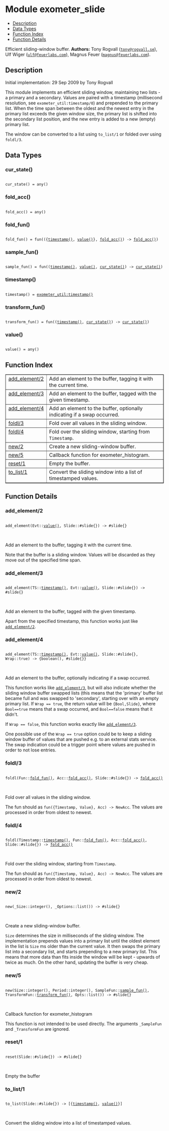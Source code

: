 

# Module exometer_slide #
* [Description](#description)
* [Data Types](#types)
* [Function Index](#index)
* [Function Details](#functions)


Efficient sliding-window buffer.
__Authors:__ Tony Rogvall ([`tony@rogvall.se`](mailto:tony@rogvall.se)), Ulf Wiger ([`ulf@feuerlabs.com`](mailto:ulf@feuerlabs.com)), Magnus Feuer ([`magnus@feuerlabs.com`](mailto:magnus@feuerlabs.com)).
<a name="description"></a>

## Description ##



Initial implementation: 29 Sep 2009 by Tony Rogvall



This module implements an efficient sliding window, maintaining
two lists - a primary and a secondary. Values are paired with a
timestamp (millisecond resolution, see `exometer_util:timestamp/0`)
and prepended to the primary list. When the time span between the oldest
and the newest entry in the primary list exceeds the given window size,
the primary list is shifted into the secondary list position, and the
new entry is added to a new (empty) primary list.


The window can be converted to a list using `to_list/1` or folded
over using `foldl/3`.
<a name="types"></a>

## Data Types ##




### <a name="type-cur_state">cur_state()</a> ###



<pre><code>
cur_state() = any()
</code></pre>





### <a name="type-fold_acc">fold_acc()</a> ###



<pre><code>
fold_acc() = any()
</code></pre>





### <a name="type-fold_fun">fold_fun()</a> ###



<pre><code>
fold_fun() = fun(({<a href="#type-timestamp">timestamp()</a>, <a href="#type-value">value()</a>}, <a href="#type-fold_acc">fold_acc()</a>) -&gt; <a href="#type-fold_acc">fold_acc()</a>)
</code></pre>





### <a name="type-sample_fun">sample_fun()</a> ###



<pre><code>
sample_fun() = fun((<a href="#type-timestamp">timestamp()</a>, <a href="#type-value">value()</a>, <a href="#type-cur_state">cur_state()</a>) -&gt; <a href="#type-cur_state">cur_state()</a>)
</code></pre>





### <a name="type-timestamp">timestamp()</a> ###



<pre><code>
timestamp() = <a href="exometer_util.md#type-timestamp">exometer_util:timestamp()</a>
</code></pre>





### <a name="type-transform_fun">transform_fun()</a> ###



<pre><code>
transform_fun() = fun((<a href="#type-timestamp">timestamp()</a>, <a href="#type-cur_state">cur_state()</a>) -&gt; <a href="#type-cur_state">cur_state()</a>)
</code></pre>





### <a name="type-value">value()</a> ###



<pre><code>
value() = any()
</code></pre>


<a name="index"></a>

## Function Index ##


<table width="100%" border="1" cellspacing="0" cellpadding="2" summary="function index"><tr><td valign="top"><a href="#add_element-2">add_element/2</a></td><td>Add an element to the buffer, tagging it with the current time.</td></tr><tr><td valign="top"><a href="#add_element-3">add_element/3</a></td><td>Add an element to the buffer, tagged with the given timestamp.</td></tr><tr><td valign="top"><a href="#add_element-4">add_element/4</a></td><td>Add an element to the buffer, optionally indicating if a swap occurred.</td></tr><tr><td valign="top"><a href="#foldl-3">foldl/3</a></td><td>Fold over all values in the sliding window.</td></tr><tr><td valign="top"><a href="#foldl-4">foldl/4</a></td><td>Fold over the sliding window, starting from <code>Timestamp</code>.</td></tr><tr><td valign="top"><a href="#new-2">new/2</a></td><td>Create a new sliding-window buffer.</td></tr><tr><td valign="top"><a href="#new-5">new/5</a></td><td>Callback function for exometer_histogram.</td></tr><tr><td valign="top"><a href="#reset-1">reset/1</a></td><td>Empty the buffer.</td></tr><tr><td valign="top"><a href="#to_list-1">to_list/1</a></td><td>Convert the sliding window into a list of timestamped values.</td></tr></table>


<a name="functions"></a>

## Function Details ##

<a name="add_element-2"></a>

### add_element/2 ###


<pre><code>
add_element(Evt::<a href="#type-value">value()</a>, Slide::#slide{}) -&gt; #slide{}
</code></pre>
<br />


Add an element to the buffer, tagging it with the current time.


Note that the buffer is a sliding window. Values will be discarded as they
move out of the specified time span.
<a name="add_element-3"></a>

### add_element/3 ###


<pre><code>
add_element(TS::<a href="#type-timestamp">timestamp()</a>, Evt::<a href="#type-value">value()</a>, Slide::#slide{}) -&gt; #slide{}
</code></pre>
<br />


Add an element to the buffer, tagged with the given timestamp.


Apart from the specified timestamp, this function works just like
[`add_element/2`](#add_element-2).
<a name="add_element-4"></a>

### add_element/4 ###


<pre><code>
add_element(TS::<a href="#type-timestamp">timestamp()</a>, Evt::<a href="#type-value">value()</a>, Slide::#slide{}, Wrap::true) -&gt; {boolean(), #slide{}}
</code></pre>
<br />


Add an element to the buffer, optionally indicating if a swap occurred.



This function works like [`add_element/3`](#add_element-3), but will also indicate
whether the sliding window buffer swapped lists (this means that the
'primary' buffer list became full and was swapped to 'secondary', starting
over with an empty primary list. If `Wrap == true`, the return value will be
`{Bool,Slide}`, where `Bool==true` means that a swap occurred, and
`Bool==false` means that it didn't.



If `Wrap == false`, this function works exactly like [`add_element/3`](#add_element-3).


One possible use of the `Wrap == true` option could be to keep a sliding
window buffer of values that are pushed e.g. to an external stats service.
The swap indication could be a trigger point where values are pushed in order
to not lose entries.
<a name="foldl-3"></a>

### foldl/3 ###


<pre><code>
foldl(Fun::<a href="#type-fold_fun">fold_fun()</a>, Acc::<a href="#type-fold_acc">fold_acc()</a>, Slide::#slide{}) -&gt; <a href="#type-fold_acc">fold_acc()</a>
</code></pre>
<br />


Fold over all values in the sliding window.


The fun should as `fun({Timestamp, Value}, Acc) -> NewAcc`.
The values are processed in order from oldest to newest.
<a name="foldl-4"></a>

### foldl/4 ###


<pre><code>
foldl(Timestamp::<a href="#type-timestamp">timestamp()</a>, Fun::<a href="#type-fold_fun">fold_fun()</a>, Acc::<a href="#type-fold_acc">fold_acc()</a>, Slide::#slide{}) -&gt; <a href="#type-fold_acc">fold_acc()</a>
</code></pre>
<br />


Fold over the sliding window, starting from `Timestamp`.


The fun should as `fun({Timestamp, Value}, Acc) -> NewAcc`.
The values are processed in order from oldest to newest.
<a name="new-2"></a>

### new/2 ###


<pre><code>
new(_Size::integer(), _Options::list()) -&gt; #slide{}
</code></pre>
<br />


Create a new sliding-window buffer.


`Size` determines the size in milliseconds of the sliding window.
The implementation prepends values into a primary list until the oldest
element in the list is `Size` ms older than the current value. It then
swaps the primary list into a secondary list, and starts prepending to
a new primary list. This means that more data than fits inside the window
will be kept - upwards of twice as much. On the other hand, updating the
buffer is very cheap.
<a name="new-5"></a>

### new/5 ###


<pre><code>
new(Size::integer(), Period::integer(), SampleFun::<a href="#type-sample_fun">sample_fun()</a>, TransformFun::<a href="#type-transform_fun">transform_fun()</a>, Opts::list()) -&gt; #slide{}
</code></pre>
<br />


Callback function for exometer_histogram


This function is not intended to be used directly. The arguments
`_SampleFun` and `_TransformFun` are ignored.
<a name="reset-1"></a>

### reset/1 ###


<pre><code>
reset(Slide::#slide{}) -&gt; #slide{}
</code></pre>
<br />

Empty the buffer

<a name="to_list-1"></a>

### to_list/1 ###


<pre><code>
to_list(Slide::#slide{}) -&gt; [{<a href="#type-timestamp">timestamp()</a>, <a href="#type-value">value()</a>}]
</code></pre>
<br />

Convert the sliding window into a list of timestamped values.
